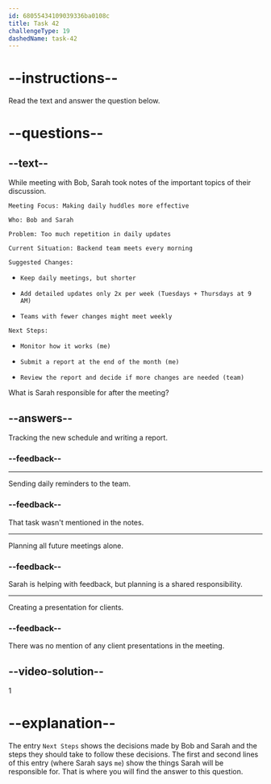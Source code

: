```yaml
---
id: 68055434109039336ba0108c
title: Task 42
challengeType: 19
dashedName: task-42
---
```


<!-- READING -->

# --instructions--

Read the text and answer the question below.

# --questions--

## --text--

While meeting with Bob, Sarah took notes of the important topics of their discussion.

`Meeting Focus: Making daily huddles more effective`

`Who: Bob and Sarah`

`Problem: Too much repetition in daily updates`

`Current Situation: Backend team meets every morning`

`Suggested Changes:`

- `Keep daily meetings, but shorter`

- `Add detailed updates only 2x per week (Tuesdays + Thursdays at 9 AM)`

- `Teams with fewer changes might meet weekly`

`Next Steps:`

- `Monitor how it works (me)`

- `Submit a report at the end of the month (me)`

- `Review the report and decide if more changes are needed (team)`

What is Sarah responsible for after the meeting?

## --answers--

Tracking the new schedule and writing a report.

### --feedback--

---

Sending daily reminders to the team.

### --feedback--

That task wasn't mentioned in the notes.

---

Planning all future meetings alone.

### --feedback--

Sarah is helping with feedback, but planning is a shared responsibility.

---

Creating a presentation for clients.

### --feedback--

There was no mention of any client presentations in the meeting.

## --video-solution--

1

# --explanation--

The entry `Next Steps` shows the decisions made by Bob and Sarah and the steps they should take to follow these decisions. The first and second lines of this entry (where Sarah says `me`) show the things Sarah will be responsible for. That is where you will find the answer to this question.
